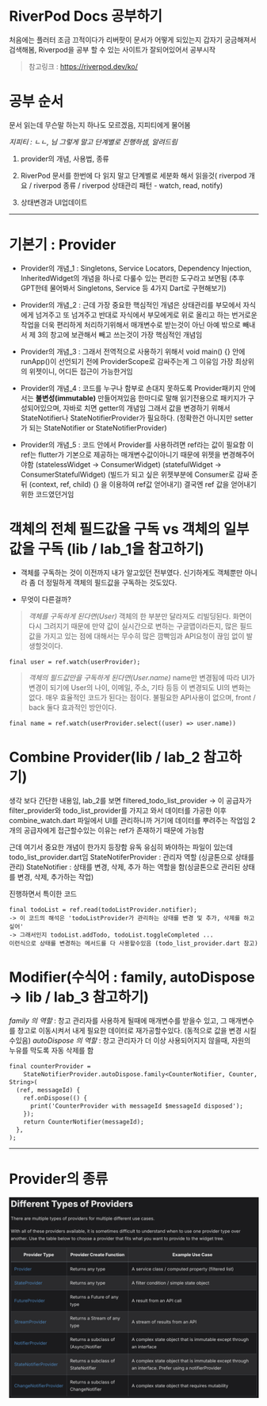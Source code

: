 # RiverPod Docs 공부하기

처음에는 플러터 조금 끄적이다가 리버팟이 문서가 어떻게 되있는지 갑자기 궁금해져서 검색해봄, Riverpod을 공부 할 수 있는 사이트가 잘되어있어서 공부시작
> 참고링크 :   https://riverpod.dev/ko/

# 공부 순서
문서 읽는데 무슨말 하는지 하나도 모르겠음,
지피티에게 물어봄

_지피티 : ㄴㄴ, 님 그렇게 말고 단계별로 진행하셈, 알려드림_

1. provider의 개념, 사용법, 종류

2. RiverPod 문서를 한번에 다 읽지 말고 단계별로 세분화 해서 읽을것( riverpod 개요 / riverpod 종류 / riverpod 상태관리 패턴 - watch, read, notify)

3. 상태변경과 UI업데이트

---

# 기본기 : Provider
- Provider의 개념_1 : Singletons, Service Locators, Dependency Injection, InheritedWidget의 개념을 하나로 다룰수 있는 편리한 도구라고 보면됨
(추후 GPT한테 물어봐서 Singletons, Service 등 4가지 Dart로 구현해보기) 

- Provider의 개념_2 : 근데 가장 중요한 핵심적인 개념은 상태관리를 부모에서 자식에게 넘겨주고 또 넘겨주고 반대로 자식에서 부모에게로 위로 올리고 하는 번거로운 작업을 더욱  편리하게 처리하기위해서 매개변수로 받는것이 아닌 아예 밖으로 빼내서 제 3의 창고에 보관해서 빼고 쓰는것이 가장 핵심적인 개념임

- Provider의 개념_3 : 그래서 전역적으로 사용하기 위해서 void main() {} 안에 runApp()이 선언되기 전에 ProviderScope로 감싸주는게 그 이유임 가장 최상위의 위젯이니, 어디든 접근이 가능한거임

- Provider의 개념_4 : 코드를 누구나 함부로 손대지 못하도록 Provider패키지 안에서는 __불변성(immutable)__ 만들어져있음 한마디로 말해 읽기전용으로 패키지가 구성되어있으며, 자바로 치면 getter의 개념임
그래서 값을 변경하기 위해서 StateNotifier나 StateNotifierProvider가 필요하다.
(정확한건 아니지만 setter가 되는 StateNotifier or StateNotifierProvider)

- Provider의 개념_5 : 코드 안에서 Provider를 사용하려면 ref라는 값이 필요함
이 ref는 flutter가 기본으로 제공하는 매개변수값이아니기 때문에 위젯을 변경해주어야함
(statelessWidget -> ConsumerWidget)
(statefulWidget -> ConsumerStatefulWidget)
(빌드가 되고 싶은 위젯부분에 Consumer로 감싸 준뒤 (context, ref, child) {} 을 이용하여 ref값 얻어내기)
결국엔 ref 값을 얻어내기 위한 코드였던거임

# 객체의 전체 필드값을 구독 vs 객체의 일부 값을 구독 (lib / lab_1을 참고하기)
- 객체를 구독하는 것이 이전까지 내가 알고있던 전부였다. 신기하게도 객체뿐만 아니라 좀 더 정밀하게 객체의 필드값을 구독하는 것도있다.

- 무엇이 다른걸까?

> _객체를 구독하게 된다면(User)_
객체의 한 부분만 달라져도 리빌딩된다. 화면이 다시 그려지기 때문에 만약 값이 실시간으로 변하는 구글맵이라든지, 많은 필드값을 가지고 있는 점에 대해서는 무수히 많은 깜빡임과 API요청이 끊임 없이 발생할것이다.
```
final user = ref.watch(userProvider); 
```

>  _객체의 필드값만을 구독하게 된다면(User.name)_
name만 변경됨에 따라 UI가 변경이 되기에 User의 나이, 이메일, 주소, 기타 등등 이 변경되도 UI의 변화는 없다. 매우 효율적인 코드가 된다는 점이다. 불필요한 API사용이 없으며, front / back 둘다 효과적인 방안이다. 
```
final name = ref.watch(userProvider.select((user) => user.name))
```
# Combine Provider(lib / lab_2 참고하기)
생각 보다 간단한 내용임, lab_2를 보면 filtered_todo_list_provider -> 이 공급자가 filter_provider와 todo_list_provider를 가지고 와서 데이터를 가공한 이후 combine_watch.dart 파일에서 UI를 관리하니까 거기에 데이터를 뿌려주는 작업임
2개의 공급자에게 접근할수있는 이유는 ref가 존재하기 때문에 가능함

근데 여기서 중요한 개념이 한가지 등장함 
유독 유심히 봐야하는 파일이 있는데 todo_list_provider.dart임
StateNotiferProvider :  관리자 역할 (싱글톤으로 상태를 관리)
StateNotifier : 상태를 변경, 삭제, 추가 하는 역할을 함(싱글톤으로 관리된 상태를 변경, 삭제, 추가하는 작업)

진행하면서 특이한 코드
```
final todoList = ref.read(todoListProvider.notifier);
-> 이 코드의 해석은 'todoListProvider가 관리하는 상태를 변경 및 추가, 삭제를 하고싶어'
-> 그래서인지 todoList.addTodo, todoList.toggleCompleted ... 
이런식으로 상태를 변경하는 메서드를 다 사용할수있음 (todo_list_provider.dart 참고)
``` 
# Modifier(수식어 : family, autoDispose -> lib / lab_3 참고하기)
_family 의 역할_ : 창고 관리자를 사용하게 될때에 매개변수를 받을수 있고,
그 매개변수를 창고로 이동시켜서 내게 필요한 데이터로 재가공할수있다.
(동적으로 값을 변경 시킬수있음)
_autoDispose 의 역할_ : 창고 관리자가 더 이상 사용되어지지 않을때, 자원의 누유를 막도록 자동 삭제를 함 
```
final counterProvider =
    StateNotifierProvider.autoDispose.family<CounterNotifier, Counter, String>(
  (ref, messageId) {
    ref.onDispose(() {
      print('CounterProvider with messageId $messageId disposed');
    });
    return CounterNotifier(messageId);
  },
);
```
---
# Provider의 종류
![alt text](providers.png)